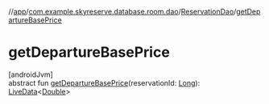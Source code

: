 //[app](../../../index.md)/[com.example.skyreserve.database.room.dao](../index.md)/[ReservationDao](index.md)/[getDepartureBasePrice](get-departure-base-price.md)

# getDepartureBasePrice

[androidJvm]\
abstract fun [getDepartureBasePrice](get-departure-base-price.md)(reservationId: [Long](https://kotlinlang.org/api/latest/jvm/stdlib/kotlin/-long/index.html)): [LiveData](https://developer.android.com/reference/kotlin/androidx/lifecycle/LiveData.html)&lt;[Double](https://kotlinlang.org/api/latest/jvm/stdlib/kotlin/-double/index.html)&gt;
